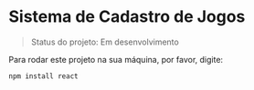 <h1>Sistema de Cadastro de Jogos</h1>

>Status do projeto: Em desenvolvimento

Para rodar este projeto na sua máquina, por favor, digite:

```
npm install react
```
